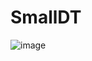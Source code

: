 # SmallDT


![image](https://user-images.githubusercontent.com/49949166/196869381-bc7c0add-4e37-444b-adc3-cc196c1c4f58.png)

